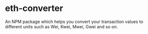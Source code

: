 # eth-converter

An NPM package which helps you convert your transaction values to different units such as Wei, Kwei, Mwei, Gwei and so on.